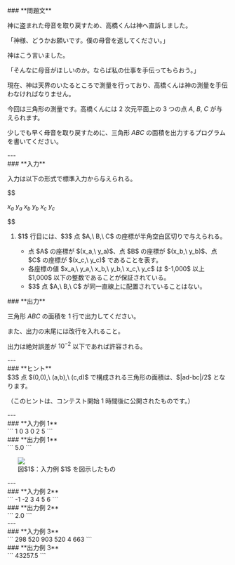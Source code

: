 <div>

<div>
### **問題文**
<section>

神に盗まれた母音を取り戻すため、高橋くんは神へ直訴しました。

「神様、どうかお願いです。僕の母音を返してください。」

神はこう言いました。

「そんなに母音がほしいのか。ならば私の仕事を手伝ってもらおう。」


現在、神は天界のいたるところで測量を行っており、高橋くんは神の測量を手伝わなければなりません。

今回は三角形の測量です。高橋くんには $2$ 次元平面上の $3$ つの点 $A,\ B,\ C$ が与えられます。

少しでも早く母音を取り戻すために、三角形 $ABC$ の面積を出力するプログラムを書いてください。
</section>
</div>
---
<div>
### **入力**
<section>

入力は以下の形式で標準入力から与えられる。

$$

$x_a$ $y_a$ $x_b$ $y_b$ $x_c$ $y_c$

$$

<ol>
<li>
$1$ 行目には、$3$ 点 $A,\ B,\ C$ の座標が半角空白区切りで与えられる。</li>
<ul>
<li>
点 $A$ の座標が $(x_a,\ y_a)$、点 $B$ の座標が $(x_b,\ y_b)$、点 $C$ の座標が $(x_c,\ y_c)$ であることを表す。</li>
<li>
各座標の値 $x_a,\ y_a,\ x_b,\ y_b,\ x_c,\ y_c$ は $-1,000$ 以上 $1,000$ 以下の整数であることが保証されている。</li>
<li>
$3$ 点 $A,\ B,\ C$ が同一直線上に配置されていることはない。</li>
</ul>
</ol>
</section>
</div>
<div>
### **出力**
<section>

三角形 $ABC$ の面積を $1$ 行で出力してください。

また、出力の末尾には改行を入れること。

出力は絶対誤差が $10^{-2}$ 以下であれば許容される。
</section>
</div>
---
<div>
### **ヒント**
<section>
$3$ 点 $(0,0),\ (a,b),\ (c,d)$ で構成される三角形の面積は、$|ad-bc|/2$ となります。

（このヒントは、コンテスト開始 $1$ 時間後に公開されたものです。）
</section>
</div>
---
<div>
### **入力例 1**
<section>
```
1 0 3 0 2 5
```
</section>
</div>
<div>
### **出力例 1**
<section>
```
5.0
```
<ul>
<div>
<img src="/img/abc/002/3_1.png">
</img>
<div>
図$1$：入力例 $1$ を図示したもの</div>
</div>
</ul>
</section>
</div>
---
<div>
### **入力例 2**
<section>
```
-1 -2 3 4 5 6
```
</section>
</div>
<div>
### **出力例 2**
<section>
```
2.0
```
</section>
</div>
---
<div>
### **入力例 3**
<section>
```
298 520 903 520 4 663
```
</section>
</div>
<div>
### **出力例 3**
<section>
```
43257.5
```
</section>
</div>

</div>
